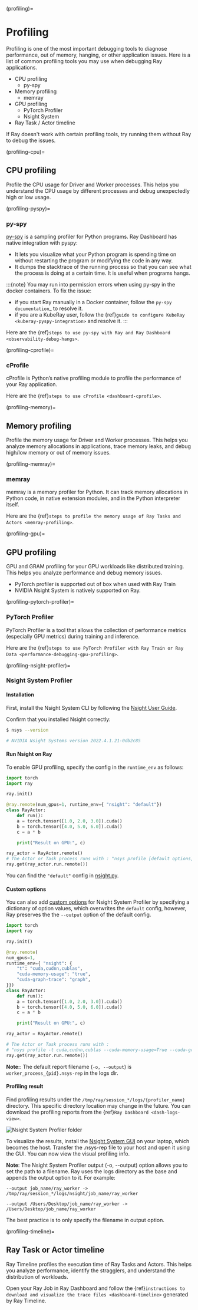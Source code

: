 (profiling)=
# Profiling
Profiling is one of the most important debugging tools to diagnose performance, out of memory, hanging, or other application issues.
Here is a list of common profiling tools you may use when debugging Ray applications. 
- CPU profiling
    - py-spy
- Memory profiling
    - memray
- GPU profiling
    - PyTorch Profiler
    - Nsight System
- Ray Task / Actor timeline

If Ray doesn't work with certain profiling tools, try running them without Ray to debug the issues.

(profiling-cpu)=
## CPU profiling
Profile the CPU usage for Driver and Worker processes. This helps you understand the CPU usage by different processes and debug unexpectedly high or low usage.

(profiling-pyspy)=
### py-spy
[py-spy](https://github.com/benfred/py-spy/tree/master) is a sampling profiler for Python programs. Ray Dashboard has native integration with pyspy:

- It lets you visualize what your Python program is spending time on without restarting the program or modifying the code in any way.
- It dumps the stacktrace of the running process so that you can see what the process is doing at a certain time. It is useful when programs hangs.

:::{note}
You may run into permission errors when using py-spy in the docker containers. To fix the issue:

- if you start Ray manually in a Docker container, follow the `py-spy documentation`_ to resolve it. 
- if you are a KubeRay user, follow the {ref}`guide to configure KubeRay <kuberay-pyspy-integration>` and resolve it.
:::

Here are the {ref}`steps to use py-spy with Ray and Ray Dashboard <observability-debug-hangs>`.

(profiling-cprofile)=
### cProfile
cProfile is Python’s native profiling module to profile the performance of your Ray application.

Here are the {ref}`steps to use cProfile <dashboard-cprofile>`.

(profiling-memory)=
## Memory profiling
Profile the memory usage for Driver and Worker processes. This helps you analyze memory allocations in applications, trace memory leaks, and debug high/low memory or out of memory issues.

(profiling-memray)=
### memray
memray is a memory profiler for Python. It can track memory allocations in Python code, in native extension modules, and in the Python interpreter itself.

Here are the {ref}`steps to profile the memory usage of Ray Tasks and Actors <memray-profiling>`.

(profiling-gpu)=
## GPU profiling
GPU and GRAM profiling for your GPU workloads like distributed training. This helps you analyze performance and debug memory issues. 
- PyTorch profiler is supported out of box when used with Ray Train
- NVIDIA Nsight System is natively supported on Ray.

(profiling-pytorch-profiler)=
### PyTorch Profiler
PyTorch Profiler is a tool that allows the collection of performance metrics (especially GPU metrics) during training and inference.

Here are the {ref}`steps to use PyTorch Profiler with Ray Train or Ray Data <performance-debugging-gpu-profiling>`.

(profiling-nsight-profiler)=
### Nsight System Profiler

#### Installation

First, install the Nsight System CLI by following the [Nsight User Guide](https://docs.nvidia.com/nsight-systems/InstallationGuide/index.html). 

Confirm that you installed Nsight correctly:

```bash
$ nsys --version

# NVIDIA Nsight Systems version 2022.4.1.21-0db2c85
```

#### Run Nsight on Ray

To enable GPU profiling, specify the config in the `runtime_env` as follows:

```python
import torch
import ray

ray.init()

@ray.remote(num_gpus=1, runtime_env={ "nsight": "default"})
class RayActor:
    def run():
    a = torch.tensor([1.0, 2.0, 3.0]).cuda()
    b = torch.tensor([4.0, 5.0, 6.0]).cuda()
    c = a * b

    print("Result on GPU:", c)

ray_actor = RayActor.remote()
# The Actor or Task process runs with : "nsys profile [default options] ..."
ray.get(ray_actor.run.remote())
```

You can find the `"default"` config in [nsight.py](https://github.com/ray-project/ray/blob/master/python/ray/_private/runtime_env/nsight.py#L20).

#### Custom options

You can also add [custom options](https://docs.nvidia.com/nsight-systems/UserGuide/index.html#cli-profile-command-switch-options) for Nsight System Profiler by specifying a dictionary of option values, which overwrites the `default` config, however, Ray preserves the the `--output` option of the default config.


```python
import torch
import ray

ray.init()

@ray.remote(
num_gpus=1, 
runtime_env={ "nsight": {
    "t": "cuda,cudnn,cublas",
    "cuda-memory-usage": "true",
    "cuda-graph-trace": "graph",
}})
class RayActor:
    def run():
    a = torch.tensor([1.0, 2.0, 3.0]).cuda()
    b = torch.tensor([4.0, 5.0, 6.0]).cuda()
    c = a * b

    print("Result on GPU:", c)

ray_actor = RayActor.remote()

# The Actor or Task process runs with :
# "nsys profile -t cuda,cudnn,cublas --cuda-memory-usage=True --cuda-graph-trace=graph ..."
ray.get(ray_actor.run.remote())
```

**Note:**: The default report filename (`-o, --output`) is `worker_process_{pid}.nsys-rep` in the logs dir.


#### Profiling result

Find profiling results under the `/tmp/ray/session_*/logs/{profiler_name}` directory. This specific directory location may change in the future. You can download the profiling reports from the {ref}`Ray Dashboard <dash-logs-view>`.

![Nsight System Profiler folder](../images/nsight-profiler-folder.png)

To visualize the results, install the [Nsight System GUI](https://developer.nvidia.com/nsight-systems/get-started#latest-Platforms) on your laptop, which becomes the host. Transfer the .nsys-rep file to your host and open it using the GUI. You can now view the visual profiling info.

**Note**: The Nsight System Profiler output (-o, --output) option allows you to set the path to a filename. Ray uses the logs directory as the base and appends the output option to it. For example: 
```
--output job_name/ray_worker -> /tmp/ray/session_*/logs/nsight/job_name/ray_worker

--output /Users/Desktop/job_name/ray_worker -> /Users/Desktop/job_name/ray_worker
```
The best practice is to only specify the filename in output option.


(profiling-timeline)=
## Ray Task or Actor timeline
Ray Timeline profiles the execution time of Ray Tasks and Actors. This helps you analyze performance, identify the stragglers, and understand the distribution of workloads.

Open your Ray Job in Ray Dashboard and follow the {ref}`instructions to download and visualize the trace files <dashboard-timeline>` generated by Ray Timeline.
